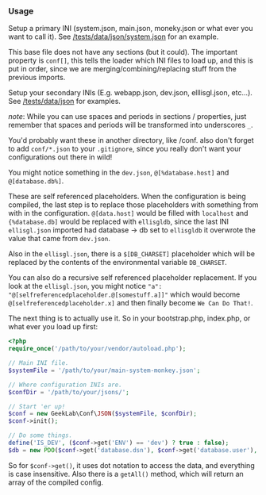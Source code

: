 ### Usage
Setup a primary INI (system.json, main.json, moneky.json or what ever you want to call it). See [/tests/data/json/system.json](/tests/data/ini/system.json) for an example.

This base file does not have any sections (but it could). The important property is `conf[]`, this tells the loader which INI files to load up, and this is put in order, since we are merging/combining/replacing stuff from the previous imports.

Setup your secondary INIs (E.g. webapp.json, dev.json, elllisgl.json, etc...). See [/tests/data/json](/tests/data/json) for examples.

_note_: While you can use spaces and periods in sections / properties, just remember that spaces and periods will be transformed into underscores `_`.

You'd probably want these in another directory, like /conf. also don't forget to add `conf/*.json` to your `.gitignore`, since you really don't want your configurations out there in wild! 

You might notice something in the `dev.json`, `@[%database.host]` and `@[database.db%]`.

These are self referenced placeholders. When the configuration is being compiled, the last step is to replace those placeholders with something from with in the configuration. `@[data.host]` would be filled with `localhost` and  `{%database.db]` would be replaced with `ellisgldb`, since the last INI `ellisgl.json` imported had database -> db set to `ellisgldb` it overwrote the value that came from `dev.json`.

Also in the `ellisgl.json`, there is a `$[DB_CHARSET]` placeholder which will be replaced by the contents of the environmental variable `DB_CHARSET`.

You can also do a recursive self referenced placeholder replacement. If you look at the `ellisgl.json`, you might notice `"a":  "@[selfreferencedplaceholder.@[somestuff.a]]"` which would become `@[selfreferencedplaceholder.x]` and then finally become `We Can Do That!`. 

The next thing is to actually use it. So in your bootstrap.php, index.php, or what ever you load up first:

```PHP
<?php
require_once('/path/to/your/vendor/autoload.php');

// Main INI file.
$systemFile = '/path/to/your/main-system-monkey.json';

// Where configuration INIs are.
$confDir = '/path/to/your/jsons/';

// Start 'er up!
$conf = new GeekLab\Conf\JSON($systemFile, $confDir);
$conf->init();

// Do some things.
define('IS_DEV', ($conf->get('ENV') == 'dev') ? true : false);
$db = new PDO($conf->get('database.dsn'), $conf->get('database.user'), $conf->get('database.pass'));
```

So for `$conf->get()`, it uses dot notation to access the data, and everything is case insensitive. Also there is a `getAll()` method, which will return an array of the compiled config.
